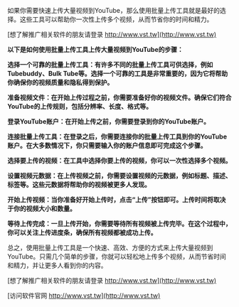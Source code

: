 如果你需要快速上传大量视频到YouTube，那么使用批量上传工具就是最好的选择。这些工具可以帮助你一次性上传多个视频，从而节省你的时间和精力。

[想了解推广相关软件的朋友请登录 http://www.vst.tw](http://www.vst.tw)

**以下是如何使用批量上传工具上传大量视频到YouTube的步骤：**

**选择一个可靠的批量上传工具：有许多不同的批量上传工具可供选择，例如Tubebuddy、Bulk Tube等。选择一个可靠的工具是非常重要的，因为它将帮助你确保你的视频质量和隐私得到保护。**

**准备视频文件：在开始上传过程之前，你需要准备好你的视频文件。确保它们符合YouTube的上传规则，包括分辨率、长度、格式等。**

**登录YouTube账户：在开始上传之前，你需要登录到你的YouTube账户。**

**连接批量上传工具：在登录之后，你需要连接你的批量上传工具到你的YouTube账户。在大多数情况下，你只需要输入你的账户信息即可完成这个步骤。**

**选择要上传的视频：在工具中选择你要上传的视频，你可以一次性选择多个视频。**

**设置视频元数据：在上传视频之前，你需要设置视频的元数据，例如标题、描述、标签等。这些元数据将帮助你的视频被更多人发现。**

**开始上传视频：当你准备好开始上传时，点击“上传”按钮即可。上传时间将取决于你的视频大小和数量。**

**等待上传完成：一旦上传开始，你需要等待所有视频被上传完毕。在这个过程中，你可以关注上传进度条，确保所有视频都被成功上传。**

总之，使用批量上传工具是一个快速、高效、方便的方式来上传大量视频到YouTube。只需几个简单的步骤，你就可以轻松地上传多个视频，从而节省时间和精力，并让更多人看到你的内容。

[想了解推广相关软件的朋友请登录 http://www.vst.tw](http://www.vst.tw)


[访问软件官网 http://www.vst.tw](http://www.vst.tw)
